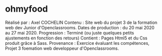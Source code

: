 # ohmyfood

Réalisé par : Axel COCHELIN
Contenu : Site web du projet 3 de la formation web dev Junior d'Openclassrooms.
Dates de production : du 20 mai 2020 au 27 mai 2020.
Progression : Terminé (ou juste quelques petits ajustements en fonction des retours)
Contient : Pages Html5 et du Css produit grâce à Sass.
Provenance : Exercice évaluant les compétences, Projet 3 foemation web developpeur d'Openclassrooms.
